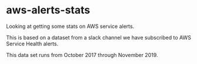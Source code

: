 # aws-alerts-stats

Looking at getting some stats on AWS service alerts.

This is based on a dataset from a slack channel we have subscribed to AWS Service Health alerts.

This data set runs from October 2017 through November 2019.

